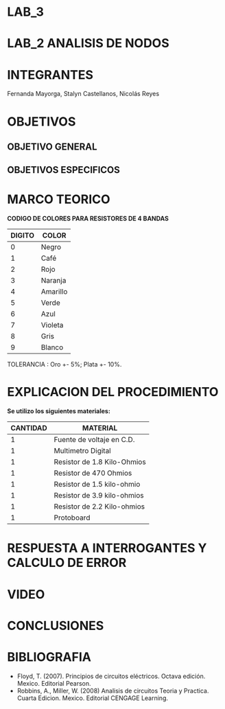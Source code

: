 # LAB_3

# LAB_2 ANALISIS DE NODOS

# INTEGRANTES

Fernanda Mayorga, Stalyn Castellanos, Nicolás Reyes

# OBJETIVOS

## OBJETIVO GENERAL 


## OBJETIVOS ESPECIFICOS


# MARCO TEORICO


**CODIGO DE COLORES PARA RESISTORES DE 4 BANDAS** 

| DIGITO | COLOR |
|--------|------------|
| 0 | Negro |
| 1 | Café |
| 2 | Rojo |
| 3 | Naranja |
| 4 | Amarillo |
| 5 | Verde |
| 6 | Azul |
| 7 | Violeta |
| 8 | Gris |
| 9 | Blanco |

TOLERANCIA : Oro +- 5%; Plata +- 10%.

# EXPLICACION DEL PROCEDIMIENTO

**Se utilizo los siguientes materiales:** 

| CANTIDAD | MATERIAL |
|--------|------------|
| 1 | Fuente de voltaje en C.D. |
| 1 | Multimetro Digital |
| 1 | Resistor de 1.8 Kilo-Ohmios |
| 1 | Resistor de 470 Ohmios |
| 1 | Resistor de 1.5 kilo-ohmio |
| 1 | Resistor de 3.9 kilo-ohmios |
| 1 | Resistor de 2.2 Kilo-ohmios |
| 1 | Protoboard |


# RESPUESTA A INTERROGANTES Y CALCULO DE ERROR 


# VIDEO


# CONCLUSIONES


# BIBLIOGRAFIA

- Floyd, T. (2007). Principios de circuitos eléctricos. Octava edición. Mexico. Editorial Pearson.
- Robbins, A., Miller, W. (2008) Analisis de circuitos Teoria y Practica. Cuarta Edicion. Mexico. Editorial CENGAGE Learning.

